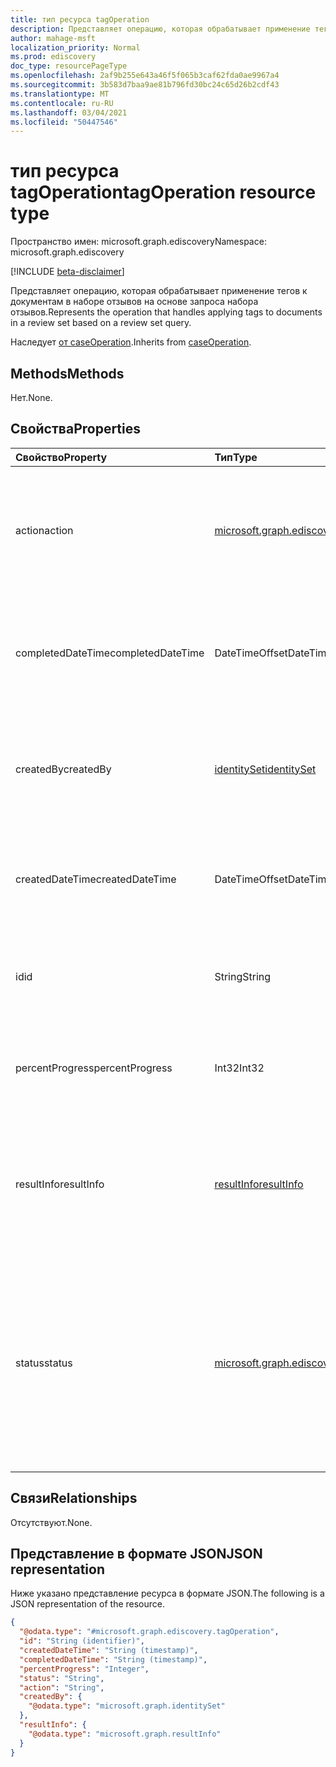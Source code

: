 ```yaml
---
title: тип ресурса tagOperation
description: Представляет операцию, которая обрабатывает применение тегов к документам в наборе отзывов на основе запроса набора отзывов.
author: mahage-msft
localization_priority: Normal
ms.prod: ediscovery
doc_type: resourcePageType
ms.openlocfilehash: 2af9b255e643a46f5f065b3caf62fda0ae9967a4
ms.sourcegitcommit: 3b583d7baa9ae81b796fd30bc24c65d26b2cdf43
ms.translationtype: MT
ms.contentlocale: ru-RU
ms.lasthandoff: 03/04/2021
ms.locfileid: "50447546"
---
```

# <a name="tagoperation-resource-type"></a><span data-ttu-id="630c7-103">тип ресурса tagOperation</span><span class="sxs-lookup"><span data-stu-id="630c7-103">tagOperation resource type</span></span>

<span data-ttu-id="630c7-104">Пространство имен: microsoft.graph.ediscovery</span><span class="sxs-lookup"><span data-stu-id="630c7-104">Namespace: microsoft.graph.ediscovery</span></span>

[!INCLUDE [beta-disclaimer](../../includes/beta-disclaimer.md)]

<span data-ttu-id="630c7-105">Представляет операцию, которая обрабатывает применение тегов к документам в наборе отзывов на основе запроса набора отзывов.</span><span class="sxs-lookup"><span data-stu-id="630c7-105">Represents the operation that handles applying tags to documents in a review set based on a review set query.</span></span>

<span data-ttu-id="630c7-106">Наследует [от caseOperation](../resources/ediscovery-caseoperation.md).</span><span class="sxs-lookup"><span data-stu-id="630c7-106">Inherits from [caseOperation](../resources/ediscovery-caseoperation.md).</span></span>

## <a name="methods"></a><span data-ttu-id="630c7-107">Methods</span><span class="sxs-lookup"><span data-stu-id="630c7-107">Methods</span></span>

<span data-ttu-id="630c7-108">Нет.</span><span class="sxs-lookup"><span data-stu-id="630c7-108">None.</span></span>

## <a name="properties"></a><span data-ttu-id="630c7-109">Свойства</span><span class="sxs-lookup"><span data-stu-id="630c7-109">Properties</span></span>

|<span data-ttu-id="630c7-110">Свойство</span><span class="sxs-lookup"><span data-stu-id="630c7-110">Property</span></span>|<span data-ttu-id="630c7-111">Тип</span><span class="sxs-lookup"><span data-stu-id="630c7-111">Type</span></span>|<span data-ttu-id="630c7-112">Описание</span><span class="sxs-lookup"><span data-stu-id="630c7-112">Description</span></span>|
|:---|:---|:---|
|<span data-ttu-id="630c7-113">action</span><span class="sxs-lookup"><span data-stu-id="630c7-113">action</span></span>|[<span data-ttu-id="630c7-114">microsoft.graph.ediscovery.caseAction</span><span class="sxs-lookup"><span data-stu-id="630c7-114">microsoft.graph.ediscovery.caseAction</span></span>](../resources/ediscovery-caseoperation.md#caseaction-values)| <span data-ttu-id="630c7-115">Действие случая для этой сущности всегда будет `applyTags` .</span><span class="sxs-lookup"><span data-stu-id="630c7-115">The case action for this entity will always be `applyTags`.</span></span> <span data-ttu-id="630c7-116">Только для чтения.</span><span class="sxs-lookup"><span data-stu-id="630c7-116">Read-only.</span></span> <span data-ttu-id="630c7-117">Наследуется [от caseOperation](../resources/ediscovery-caseoperation.md).</span><span class="sxs-lookup"><span data-stu-id="630c7-117">Inherited from [caseOperation](../resources/ediscovery-caseoperation.md).</span></span>|
|<span data-ttu-id="630c7-118">completedDateTime</span><span class="sxs-lookup"><span data-stu-id="630c7-118">completedDateTime</span></span>|<span data-ttu-id="630c7-119">DateTimeOffset</span><span class="sxs-lookup"><span data-stu-id="630c7-119">DateTimeOffset</span></span>|<span data-ttu-id="630c7-120">Дата и время завершения операции.</span><span class="sxs-lookup"><span data-stu-id="630c7-120">The date and time the operation was completed.</span></span> <span data-ttu-id="630c7-121">Только для чтения.</span><span class="sxs-lookup"><span data-stu-id="630c7-121">Read-only.</span></span> <span data-ttu-id="630c7-122">Унаследованный от [caseOperation](../resources/ediscovery-caseoperation.md)</span><span class="sxs-lookup"><span data-stu-id="630c7-122">Inherited from [caseOperation](../resources/ediscovery-caseoperation.md)</span></span>|
|<span data-ttu-id="630c7-123">createdBy</span><span class="sxs-lookup"><span data-stu-id="630c7-123">createdBy</span></span>|[<span data-ttu-id="630c7-124">identitySet</span><span class="sxs-lookup"><span data-stu-id="630c7-124">identitySet</span></span>](../resources/identityset.md)|<span data-ttu-id="630c7-125">Пользователь, создавший операцию.</span><span class="sxs-lookup"><span data-stu-id="630c7-125">The user who created the operation.</span></span> <span data-ttu-id="630c7-126">Только для чтения.</span><span class="sxs-lookup"><span data-stu-id="630c7-126">Read-only.</span></span> <span data-ttu-id="630c7-127">Унаследованный от [caseOperation](../resources/ediscovery-caseoperation.md)</span><span class="sxs-lookup"><span data-stu-id="630c7-127">Inherited from [caseOperation](../resources/ediscovery-caseoperation.md)</span></span>|
|<span data-ttu-id="630c7-128">createdDateTime</span><span class="sxs-lookup"><span data-stu-id="630c7-128">createdDateTime</span></span>|<span data-ttu-id="630c7-129">DateTimeOffset</span><span class="sxs-lookup"><span data-stu-id="630c7-129">DateTimeOffset</span></span>|<span data-ttu-id="630c7-130">Дата и время начала операции.</span><span class="sxs-lookup"><span data-stu-id="630c7-130">The date and time the operation was started.</span></span> <span data-ttu-id="630c7-131">Только для чтения.</span><span class="sxs-lookup"><span data-stu-id="630c7-131">Read-only.</span></span> <span data-ttu-id="630c7-132">Унаследованный от [caseOperation](../resources/ediscovery-caseoperation.md)</span><span class="sxs-lookup"><span data-stu-id="630c7-132">Inherited from [caseOperation](../resources/ediscovery-caseoperation.md)</span></span>|
|<span data-ttu-id="630c7-133">id</span><span class="sxs-lookup"><span data-stu-id="630c7-133">id</span></span>|<span data-ttu-id="630c7-134">String</span><span class="sxs-lookup"><span data-stu-id="630c7-134">String</span></span>| <span data-ttu-id="630c7-135">ID для операции.</span><span class="sxs-lookup"><span data-stu-id="630c7-135">The ID for the operation.</span></span> <span data-ttu-id="630c7-136">Только для чтения.</span><span class="sxs-lookup"><span data-stu-id="630c7-136">Read-only.</span></span> <span data-ttu-id="630c7-137">Наследуется [от caseOperation](../resources/ediscovery-caseoperation.md).</span><span class="sxs-lookup"><span data-stu-id="630c7-137">Inherited from [caseOperation](../resources/ediscovery-caseoperation.md).</span></span>|
|<span data-ttu-id="630c7-138">percentProgress</span><span class="sxs-lookup"><span data-stu-id="630c7-138">percentProgress</span></span>|<span data-ttu-id="630c7-139">Int32</span><span class="sxs-lookup"><span data-stu-id="630c7-139">Int32</span></span>|<span data-ttu-id="630c7-140">Ход операции.</span><span class="sxs-lookup"><span data-stu-id="630c7-140">The progress of the operation.</span></span> <span data-ttu-id="630c7-141">Только для чтения.</span><span class="sxs-lookup"><span data-stu-id="630c7-141">Read-only.</span></span> <span data-ttu-id="630c7-142">Унаследованный от [caseOperation](../resources/ediscovery-caseoperation.md)</span><span class="sxs-lookup"><span data-stu-id="630c7-142">Inherited from [caseOperation](../resources/ediscovery-caseoperation.md)</span></span>|
|<span data-ttu-id="630c7-143">resultInfo</span><span class="sxs-lookup"><span data-stu-id="630c7-143">resultInfo</span></span>|[<span data-ttu-id="630c7-144">resultInfo</span><span class="sxs-lookup"><span data-stu-id="630c7-144">resultInfo</span></span>](../resources/resultinfo.md)|<span data-ttu-id="630c7-145">Содержит сведения о результатах, характерных для успешного и неудачного сбоя.</span><span class="sxs-lookup"><span data-stu-id="630c7-145">Contains success and failure-specific result information.</span></span> <span data-ttu-id="630c7-146">Унаследованный от [caseOperation](../resources/ediscovery-caseoperation.md)</span><span class="sxs-lookup"><span data-stu-id="630c7-146">Inherited from [caseOperation](../resources/ediscovery-caseoperation.md)</span></span>|
|<span data-ttu-id="630c7-147">status</span><span class="sxs-lookup"><span data-stu-id="630c7-147">status</span></span>|[<span data-ttu-id="630c7-148">microsoft.graph.ediscovery.caseOperationStatus</span><span class="sxs-lookup"><span data-stu-id="630c7-148">microsoft.graph.ediscovery.caseOperationStatus</span></span>](../resources/ediscovery-caseoperation.md#caseoperationstatus-values)|<span data-ttu-id="630c7-149">Состояние операции дела.</span><span class="sxs-lookup"><span data-stu-id="630c7-149">The status of the case operation.</span></span> <span data-ttu-id="630c7-150">Наследуется [от caseOperation](../resources/ediscovery-caseoperation.md).</span><span class="sxs-lookup"><span data-stu-id="630c7-150">Inherited from [caseOperation](../resources/ediscovery-caseoperation.md).</span></span> <span data-ttu-id="630c7-151">Возможные значения: `notStarted`, `submissionFailed`, `running`, `succeeded`, `partiallySucceeded`, `failed`.</span><span class="sxs-lookup"><span data-stu-id="630c7-151">Possible values are: `notStarted`, `submissionFailed`, `running`, `succeeded`, `partiallySucceeded`, `failed`.</span></span>|

## <a name="relationships"></a><span data-ttu-id="630c7-152">Связи</span><span class="sxs-lookup"><span data-stu-id="630c7-152">Relationships</span></span>

<span data-ttu-id="630c7-153">Отсутствуют.</span><span class="sxs-lookup"><span data-stu-id="630c7-153">None.</span></span>

## <a name="json-representation"></a><span data-ttu-id="630c7-154">Представление в формате JSON</span><span class="sxs-lookup"><span data-stu-id="630c7-154">JSON representation</span></span>

<span data-ttu-id="630c7-155">Ниже указано представление ресурса в формате JSON.</span><span class="sxs-lookup"><span data-stu-id="630c7-155">The following is a JSON representation of the resource.</span></span>
<!-- {
  "blockType": "resource",
  "keyProperty": "id",
  "@odata.type": "microsoft.graph.ediscovery.tagOperation",
  "baseType": "microsoft.graph.ediscovery.caseOperation",
  "openType": false
}
-->

``` json
{
  "@odata.type": "#microsoft.graph.ediscovery.tagOperation",
  "id": "String (identifier)",
  "createdDateTime": "String (timestamp)",
  "completedDateTime": "String (timestamp)",
  "percentProgress": "Integer",
  "status": "String",
  "action": "String",
  "createdBy": {
    "@odata.type": "microsoft.graph.identitySet"
  },
  "resultInfo": {
    "@odata.type": "microsoft.graph.resultInfo"
  }
}
```
